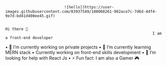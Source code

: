                               ![hello](https://user-images.githubusercontent.com/83937549/188068261-902ace7c-7d6d-44f4-9e7d-bd41d400ee45.gif)

                                                                              Hi there 👋
                                                                     I am a front-end developer
•	🔭 I’m currently working on private projects
•	🌱 I’m currently learning MERN stack
•	Currently working on front-end skills development
•	🤔 I’m looking for help with React Js
•	⚡ Fun fact: I am also a Gamer 🎮
